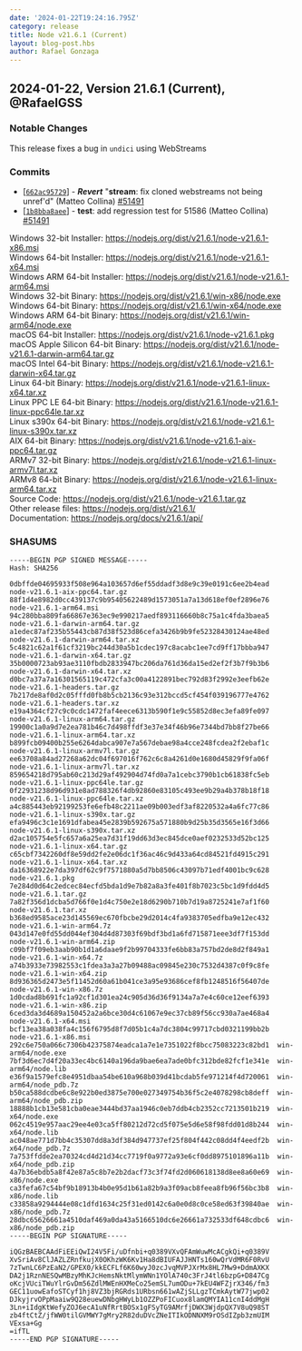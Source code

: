 ```yaml
---
date: '2024-01-22T19:24:16.795Z'
category: release
title: Node v21.6.1 (Current)
layout: blog-post.hbs
author: Rafael Gonzaga
---
```


## 2024-01-22, Version 21.6.1 (Current), @RafaelGSS

### Notable Changes

This release fixes a bug in `undici` using WebStreams

### Commits

- \[[`662ac95729`](https://github.com/nodejs/node/commit/662ac95729)] - _**Revert**_ "**stream**: fix cloned webstreams not being unref'd" (Matteo Collina) [#51491](https://github.com/nodejs/node/pull/51491)
- \[[`1b8bba8aee`](https://github.com/nodejs/node/commit/1b8bba8aee)] - **test**: add regression test for 51586 (Matteo Collina) [#51491](https://github.com/nodejs/node/pull/51491)

Windows 32-bit Installer: https://nodejs.org/dist/v21.6.1/node-v21.6.1-x86.msi \
Windows 64-bit Installer: https://nodejs.org/dist/v21.6.1/node-v21.6.1-x64.msi \
Windows ARM 64-bit Installer: https://nodejs.org/dist/v21.6.1/node-v21.6.1-arm64.msi \
Windows 32-bit Binary: https://nodejs.org/dist/v21.6.1/win-x86/node.exe \
Windows 64-bit Binary: https://nodejs.org/dist/v21.6.1/win-x64/node.exe \
Windows ARM 64-bit Binary: https://nodejs.org/dist/v21.6.1/win-arm64/node.exe \
macOS 64-bit Installer: https://nodejs.org/dist/v21.6.1/node-v21.6.1.pkg \
macOS Apple Silicon 64-bit Binary: https://nodejs.org/dist/v21.6.1/node-v21.6.1-darwin-arm64.tar.gz \
macOS Intel 64-bit Binary: https://nodejs.org/dist/v21.6.1/node-v21.6.1-darwin-x64.tar.gz \
Linux 64-bit Binary: https://nodejs.org/dist/v21.6.1/node-v21.6.1-linux-x64.tar.xz \
Linux PPC LE 64-bit Binary: https://nodejs.org/dist/v21.6.1/node-v21.6.1-linux-ppc64le.tar.xz \
Linux s390x 64-bit Binary: https://nodejs.org/dist/v21.6.1/node-v21.6.1-linux-s390x.tar.xz \
AIX 64-bit Binary: https://nodejs.org/dist/v21.6.1/node-v21.6.1-aix-ppc64.tar.gz \
ARMv7 32-bit Binary: https://nodejs.org/dist/v21.6.1/node-v21.6.1-linux-armv7l.tar.xz \
ARMv8 64-bit Binary: https://nodejs.org/dist/v21.6.1/node-v21.6.1-linux-arm64.tar.xz \
Source Code: https://nodejs.org/dist/v21.6.1/node-v21.6.1.tar.gz \
Other release files: https://nodejs.org/dist/v21.6.1/ \
Documentation: https://nodejs.org/docs/v21.6.1/api/

### SHASUMS

```text
-----BEGIN PGP SIGNED MESSAGE-----
Hash: SHA256

0dbffde04695933f508e964a103657d6ef55ddadf3d8e9c39e0191c6ee2b4ead  node-v21.6.1-aix-ppc64.tar.gz
88f1d4e8982d0cc439137c9b95405622489d1573051a7a13d618ef0ef2896e76  node-v21.6.1-arm64.msi
94c280bba809fa66867e363ec9e990217aedf893116660b8c75a1c4fda3baea5  node-v21.6.1-darwin-arm64.tar.gz
a1edec87af235b55443cb87d38f523d86cefa3426b9b9fe52328430124ae48ed  node-v21.6.1-darwin-arm64.tar.xz
5c4821c62a1f61cf3219bc244d30a5b1cdec197c8acabc1ee7cd9ff17bbba947  node-v21.6.1-darwin-x64.tar.gz
35b0000723ab93ae3110fbdb2833947bc206da761d36da15ed2ef2f3b7f9b3b6  node-v21.6.1-darwin-x64.tar.xz
d0bc7a37a7a16301565119c472cfa3c00a4122891bec792d83f2992e3eefb62e  node-v21.6.1-headers.tar.gz
7b217de8af0d2c05fffd0fb8b5cb2136c93e312bccd5cf454f039196777e4762  node-v21.6.1-headers.tar.xz
e19a4364cf27c9c0cdc1472faf4eece6313b590f1e9c55852d8ec3efa89fe097  node-v21.6.1-linux-arm64.tar.gz
19900c1a0a9d7e2ea781b46c7d498ffdf3e37e34f46b96e7344bd7bb8f27be66  node-v21.6.1-linux-arm64.tar.xz
b899fcb09400b255e6264dabca907e7a567debae98a4cce248fcdea2f2ebaf1c  node-v21.6.1-linux-armv7l.tar.gz
ee63708a84ad27268a62dc04f697016f762c6c8a4261d0e1680d45829f9fa06f  node-v21.6.1-linux-armv7l.tar.xz
859654218d795ab60c213d29af492904d74fd0a7a1cebc3790b1cb61838fc5eb  node-v21.6.1-linux-ppc64le.tar.gz
0f22931238d96d931e8ad788326f4db92860e83105c493ee9b29a4b378b18f18  node-v21.6.1-linux-ppc64le.tar.xz
a4c885443eb92199253fe6efb48c2211ae09b003edf3af8220532a4a6fc77c86  node-v21.6.1-linux-s390x.tar.gz
efa9496c3c1e1691dfabea45e2839b592675a571880b9d25b35d3565e16f3d66  node-v21.6.1-linux-s390x.tar.xz
d2ac105754e5fc657a6a25ea7d31f19dd63d3ec845dce0aef0232533d52bc125  node-v21.6.1-linux-x64.tar.gz
c65cbf7342260df8e59dd2fe2e06dc1f36ac46c9d433a64cd84521fd4915c291  node-v21.6.1-linux-x64.tar.xz
da16368922e7da397df62c9f7571880a5d7bb8506c43097b71edf4001bc9c628  node-v21.6.1.pkg
7e284d0d64c2edcec84ecfd5bda1d9e7b82a8a3fe401f8b7023c5bc1d9fdd4d5  node-v21.6.1.tar.gz
7a82f356d1dcba5d766f0e1d4c750e2e18d6290b710b7d19a8725241e7af1f60  node-v21.6.1.tar.xz
b368ed9585ace23d145569ec670fbcbe29d2014c4fa9383705edfba9e12ec432  node-v21.6.1-win-arm64.7z
043d147e0fd55dd044ef304d4d87303f69bdf3bd1a6fd715871eee3df7f153dd  node-v21.6.1-win-arm64.zip
c09bf7f09eb3aab90b1d1a6daae9f2b99704333fe6bb83a757bd2de8d2f849a1  node-v21.6.1-win-x64.7z
a74b3933e73982553c1fdea3a3a27b09488ac09845e230c7532d4387c0f9c8fe  node-v21.6.1-win-x64.zip
8d936365d2473e5f11452d60a61b041ce3a95e93686cef8fb1248516f56407de  node-v21.6.1-win-x86.7z
1d0cdad8b691fc1a92cf1d301ea24c905d36d36f9134a7a7e4c60ce12eef6393  node-v21.6.1-win-x86.zip
6ced3da3d4689a150452a2a6bce30d4c61067e9ec37cb89f56cc930a7ae468a4  node-v21.6.1-x64.msi
bcf13ea38a038fa4c156f6795d8f7d05b1c4a7dc3804c99717cbd0321199bb2b  node-v21.6.1-x86.msi
292c6e750a066c7306b42375874eadca1a7e1e7351022f8bcc75083223c82bd1  win-arm64/node.exe
7bf3d6ec7d4f20a33ec4bc6140a196da9bae6ea7ade0bfc312bde82fcf1e341e  win-arm64/node.lib
e36f9a1579efc8e4951dbaa54be610a968b039d41bcdab5fe971214f4d720061  win-arm64/node_pdb.7z
b50ca588dcdbe6c8e922b0ed3875e700e027349754b36f5c2e4078298cb8deff  win-arm64/node_pdb.zip
18888b1cb13e581cba0eae3444bd37aa1946c0eb7ddb4cb2352cc7213501b219  win-x64/node.exe
062c4519e957aac29ee4e03ca5ff80212d72cd5f075e5d6e58f98fdd01d8b244  win-x64/node.lib
ac048ae771d7bb4c35307dd8a3df384d947737ef25f804f442c08dd4f4eedf2b  win-x64/node_pdb.7z
7a753ffdde2ea70324cd4d21d34cc7719f0a9772a93e6cf0dd8975101896a11b  win-x64/node_pdb.zip
4a7b36ebdb5a8f42e87a5c8b7e2b2dacf73c3f74fd2d060618138d8ee8a60e69  win-x86/node.exe
ca3fefa67c54bf9b18913b4b0e95d1b61a82b9a3f09acb8feea8fb96f56bc3b8  win-x86/node.lib
c33858a9294444e08c1dfd1634c25f31ed0142c6a0e0d8c0ce58ed63f39840ae  win-x86/node_pdb.7z
28dbc65626661a4510daf469a0da43a5166510dc6e26661a732533df648cdbc6  win-x86/node_pdb.zip
-----BEGIN PGP SIGNATURE-----

iQGzBAEBCAAdFiEEiQwI24V5Fi/uDfnbi+q0389VXvQFAmWuwMcACgkQi+q0389V
XvSriAv8ClJAZLZRnfkujX0OKhzWK6Kv1Ha8dBIUFAJJHNTs160wQrVdMR6F0RvU
7zTwnLC6PzEaN2/GPEX0/kkECFLf6K60wyJ0zcJvqMVPJXrMx8HL7Mw9+DdmAXKX
DA2j1RznNESQwMBzyMhKJcHemsNktMlymWNn1YOlA740c3FrJ4tl6bzpG+D847Cg
oKcjVUciTWuYlrGvDm56ZdlMWEnHXMeCo25emSL7umODu+7kEU4WFZjrX346/fm3
GEC11uowEafoSTCyf1hj8VZ3bjRGRds1URbsn661wAZjSLLgzTCmkAytW77jwp02
DJkyjrvOPpMaaiw9Q28euewDNbgHWyLb1OZZPoFICuox8lamQMYIA11cnI4ddMgH
3Ln+iIdgKtWefyZOJ6ecA1uNfRrtBOSx1gFSyTG9AMrfjDWX3WjdpQX7V8uQ98ST
zb4ftCtZ/jfWW0tilGVMWY7gMry2R82duDVcZNeITIkODNNXM9rOSdIZpb3zmUIM
VExsa+Gg
=ifTL
-----END PGP SIGNATURE-----
```
